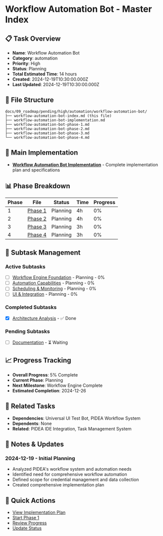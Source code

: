 # Workflow Automation Bot - Master Index

## 📋 Task Overview
- **Name**: Workflow Automation Bot
- **Category**: automation
- **Priority**: High
- **Status**: Planning
- **Total Estimated Time**: 14 hours
- **Created**: 2024-12-19T10:30:00.000Z
- **Last Updated**: 2024-12-19T10:30:00.000Z

## 📁 File Structure
```
docs/09_roadmap/pending/high/automation/workflow-automation-bot/
├── workflow-automation-bot-index.md (this file)
├── workflow-automation-bot-implementation.md
├── workflow-automation-bot-phase-1.md
├── workflow-automation-bot-phase-2.md
├── workflow-automation-bot-phase-3.md
└── workflow-automation-bot-phase-4.md
```

## 🎯 Main Implementation
- **[Workflow Automation Bot Implementation](./workflow-automation-bot-implementation.md)** - Complete implementation plan and specifications

## 📊 Phase Breakdown
| Phase | File | Status | Time | Progress |
|-------|------|--------|------|----------|
| 1 | [Phase 1](./workflow-automation-bot-phase-1.md) | Planning | 4h | 0% |
| 2 | [Phase 2](./workflow-automation-bot-phase-2.md) | Planning | 4h | 0% |
| 3 | [Phase 3](./workflow-automation-bot-phase-3.md) | Planning | 3h | 0% |
| 4 | [Phase 4](./workflow-automation-bot-phase-4.md) | Planning | 3h | 0% |

## 🔄 Subtask Management
### Active Subtasks
- [ ] [Workflow Engine Foundation](./workflow-automation-bot-phase-1.md) - Planning - 0%
- [ ] [Automation Capabilities](./workflow-automation-bot-phase-2.md) - Planning - 0%
- [ ] [Scheduling & Monitoring](./workflow-automation-bot-phase-3.md) - Planning - 0%
- [ ] [UI & Integration](./workflow-automation-bot-phase-4.md) - Planning - 0%

### Completed Subtasks
- [x] [Architecture Analysis](./workflow-automation-bot-implementation.md) - ✅ Done

### Pending Subtasks
- [ ] [Documentation](./workflow-automation-bot-implementation.md) - ⏳ Waiting

## 📈 Progress Tracking
- **Overall Progress**: 5% Complete
- **Current Phase**: Planning
- **Next Milestone**: Workflow Engine Complete
- **Estimated Completion**: 2024-12-26

## 🔗 Related Tasks
- **Dependencies**: Universal UI Test Bot, PIDEA Workflow System
- **Dependents**: None
- **Related**: PIDEA IDE Integration, Task Management System

## 📝 Notes & Updates
### 2024-12-19 - Initial Planning
- Analyzed PIDEA's workflow system and automation needs
- Identified need for comprehensive workflow automation
- Defined scope for credential management and data collection
- Created comprehensive implementation plan

## 🚀 Quick Actions
- [View Implementation Plan](./workflow-automation-bot-implementation.md)
- [Start Phase 1](./workflow-automation-bot-phase-1.md)
- [Review Progress](#progress-tracking)
- [Update Status](#notes--updates)
